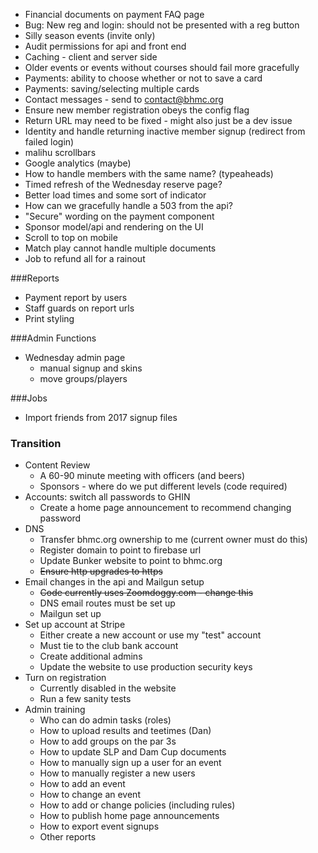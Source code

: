 * Financial documents on payment FAQ page
* Bug: New reg and login: should not be presented with a reg button
* Silly season events (invite only)
* Audit permissions for api and front end
* Caching - client and server side
* Older events or events without courses should fail more gracefully
* Payments: ability to choose whether or not to save a card
* Payments: saving/selecting multiple cards
* Contact messages - send to contact@bhmc.org
* Ensure new member registration obeys the config flag
* Return URL may need to be fixed - might also just be a dev issue
* Identity and handle returning inactive member signup (redirect from failed login)
* malihu scrollbars
* Google analytics (maybe)
* How to handle members with the same name? (typeaheads)
* Timed refresh of the Wednesday reserve page?
* Better load times and some sort of indicator
* How can we gracefully handle a 503 from the api?
* "Secure" wording on the payment component
* Sponsor model/api and rendering on the UI
* Scroll to top on mobile
* Match play cannot handle multiple documents
* Job to refund all for a rainout

###Reports
* Payment report by users
* Staff guards on report urls
* Print styling

###Admin Functions
* Wednesday admin page
    * manual signup and skins
    * move groups/players

###Jobs
* Import friends from 2017 signup files

### Transition
* Content Review
    * A 60-90 minute meeting with officers (and beers)
    * Sponsors - where do we put different levels (code required)
* Accounts: switch all passwords to GHIN
    * Create a home page announcement to recommend changing password
* DNS
    * Transfer bhmc.org ownership to me (current owner must do this)
    * Register domain to point to firebase url
    * Update Bunker website to point to bhmc.org
    * ~~Ensure http upgrades to https~~
* Email changes in the api and Mailgun setup
    * ~~Code currently uses Zoomdoggy.com - change this~~
    * DNS email routes must be set up
    * Mailgun set up
* Set up account at Stripe
    * Either create a new account or use my "test" account
    * Must tie to the club bank account
    * Create additional admins
    * Update the website to use production security keys
* Turn on registration
    * Currently disabled in the website
    * Run a few sanity tests
* Admin training
    * Who can do admin tasks (roles)
    * How to upload results and teetimes (Dan)
    * How to add groups on the par 3s
    * How to update SLP and Dam Cup documents
    * How to manually sign up a user for an event
    * How to manually register a new users
    * How to add an event
    * How to change an event
    * How to add or change policies (including rules)
    * How to publish home page announcements
    * How to export event signups
    * Other reports

